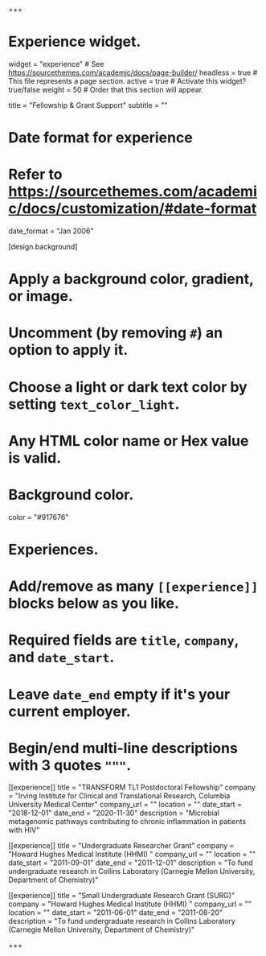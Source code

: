 +++
# Experience widget.
widget = "experience"  # See https://sourcethemes.com/academic/docs/page-builder/
headless = true  # This file represents a page section.
active = true  # Activate this widget? true/false
weight = 50  # Order that this section will appear.

title = "Fellowship & Grant Support"
subtitle = ""

# Date format for experience
#   Refer to https://sourcethemes.com/academic/docs/customization/#date-format
date_format = "Jan 2006"

[design.background]
  # Apply a background color, gradient, or image.
  #   Uncomment (by removing `#`) an option to apply it.
  #   Choose a light or dark text color by setting `text_color_light`.
  #   Any HTML color name or Hex value is valid.

  # Background color.
  color = "#917676"

# Experiences.
#   Add/remove as many `[[experience]]` blocks below as you like.
#   Required fields are `title`, `company`, and `date_start`.
#   Leave `date_end` empty if it's your current employer.
#   Begin/end multi-line descriptions with 3 quotes `"""`.
[[experience]]
  title = "TRANSFORM TL1 Postdoctoral Fellowship"
  company = "Irving Institute for Clinical and Translational Research, Columbia University Medical Center"
  company_url = ""
  location = ""
  date_start = "2018-12-01"
  date_end = "2020-11-30"
  description = "Microbial metagenomic pathways contributing to chronic inflammation in patients with HIV"
  
[[experience]]
  title = "Undergraduate Researcher Grant"
  company = "Howard Hughes Medical Institute (HHMI) "
  company_url = ""
  location = ""
  date_start = "2011-09-01"
  date_end = "2011-12-01"
  description = "To fund undergraduate research in Collins Laboratory (Carnegie Mellon University, Department of Chemistry)"

[[experience]]
  title = "Small Undergraduate Research Grant (SURG)"
  company = "Howard Hughes Medical Institute (HHMI) "
  company_url = ""
  location = ""
  date_start = "2011-06-01"
  date_end = "2011-08-20"
  description = "To fund undergraduate research in Collins Laboratory (Carnegie Mellon University, Department of Chemistry)"

+++
